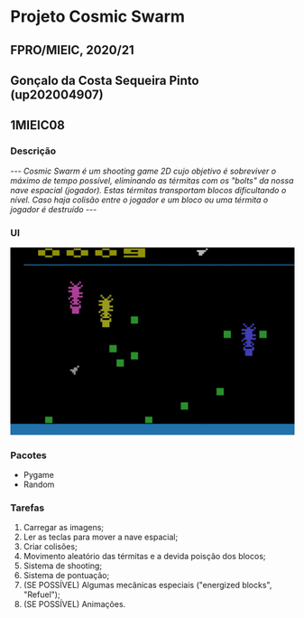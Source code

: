 # Projeto Cosmic Swarm
## FPRO/MIEIC, 2020/21
## Gonçalo da Costa Sequeira Pinto (up202004907)
## 1MIEIC08
### Descrição

*--- Cosmic Swarm é um shooting game 2D cujo objetivo é sobreviver o máximo de tempo possível, eliminando as térmitas com os "bolts" da nossa nave espacial (jogador). Estas térmitas transportam blocos dificultando o nível. Caso haja colisão entre o jogador e um bloco ou uma térmita o jogador é destruído ---*

### UI

![UI](https://github.com/gpe0/cosmic-swarm/blob/main/images/cosmicswarm.jpg)

### Pacotes

- Pygame
- Random

### Tarefas

1. Carregar as imagens;
2. Ler as teclas para mover a nave espacial;
3. Criar colisões;
4. Movimento aleatório das térmitas e a devida poisção dos blocos;
5. Sistema de shooting;
6. Sistema de pontuação;
7. (SE POSSÍVEL) Algumas mecânicas especiais ("energized blocks", "Refuel");
8. (SE POSSÍVEL) Animações.
